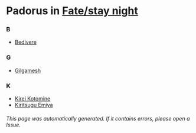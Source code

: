 # Padorus in [Fate/stay night](https://myanimelist.net/manga/715/Fate_stay_night)

### B
* [Bedivere](https://github.com/shadow578/Project-Padoru/blob/master/table-of-contents/characters/Bedivere.md)

### G
* [Gilgamesh](https://github.com/shadow578/Project-Padoru/blob/master/table-of-contents/characters/Gilgamesh.md)

### K
* [Kirei Kotomine](https://github.com/shadow578/Project-Padoru/blob/master/table-of-contents/characters/KireiKotomine.md)
* [Kiritsugu Emiya](https://github.com/shadow578/Project-Padoru/blob/master/table-of-contents/characters/KiritsuguEmiya.md)

###### This page was automatically generated. If it contains errors, please open a Issue.
